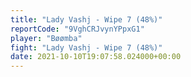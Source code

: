 ```yaml
---
title: "Lady Vashj - Wipe 7 (48%)"
reportCode: "9VghCRJvynYPpxG1"
player: "Bøømba"
fight: "Lady Vashj - Wipe 7 (48%)"
date: 2021-10-10T19:07:58.024000+00:00
---
```

